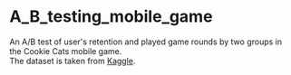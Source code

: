 # A_B_testing_mobile_game
An A/B test of user's retention and played game rounds by two groups in the Cookie Cats mobile game.  
The dataset is taken from [Kaggle](https://www.kaggle.com/mursideyarkin/mobile-games-ab-testing-cookie-cats).

